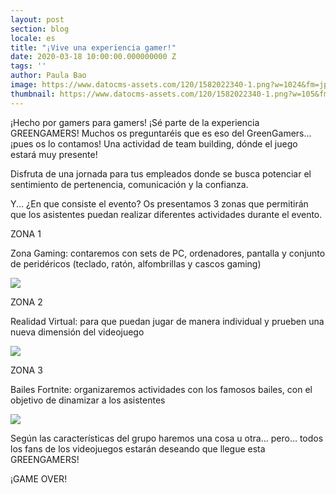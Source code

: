 ```yaml
---
layout: post
section: blog
locale: es
title: "¡Vive una experiencia gamer!"
date: 2020-03-18 10:00:00.000000000 Z
tags: ''
author: Paula Bao
image: https://www.datocms-assets.com/120/1582022340-1.png?w=1024&fm=jpg
thumbnail: https://www.datocms-assets.com/120/1582022340-1.png?w=105&fm=jpg
---
```


¡Hecho por gamers para gamers! ¡Sé parte de la experiencia GREENGAMERS!
Muchos os preguntaréis que es eso del GreenGamers... ¡pues os lo contamos!
Una actividad de team building, dónde el juego estará muy presente!

<!--more--> 

Disfruta de una jornada para tus empleados donde se busca potenciar el sentimiento de pertenencia, comunicación y la confianza. 

Y... ¿En que consiste el evento?
Os presentamos 3 zonas que permitirán que los asistentes puedan realizar diferentes actividades durante el evento. 

ZONA 1

Zona Gaming: contaremos con sets de PC, ordenadores, pantalla y conjunto de peridéricos (teclado, ratón, alfombrillas y cascos gaming)

![](https://www.datocms-assets.com/120/1582022446-2.png)

ZONA 2

Realidad Virtual: para que puedan jugar de manera individual y prueben una nueva dimensión del videojuego

![](https://www.datocms-assets.com/120/1582022463-3.png)

ZONA 3

Bailes Fortnite: organizaremos actividades con los famosos bailes, con el objetivo de dinamizar a los asistentes

![](https://www.datocms-assets.com/120/1582022569-4.png)

Según las características del grupo haremos una cosa u otra... pero... todos los fans de los videojuegos estarán deseando que llegue esta GREENGAMERS!

¡GAME OVER!




